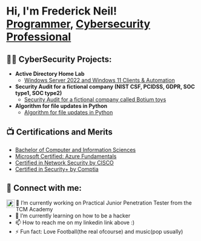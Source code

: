 <h1>Hi, I'm Frederick Neil! <br/><a href="https://github.com/freddyneil97 ">Programmer</a>, <a href="https://www.linkedin.com/in/joshmadakor/">Cybersecurity Professional</a>

<h2>👨‍💻 CyberSecurity Projects:</h2>

- <b>Active Directory Home Lab</b>
  - [Windows Server 2022 and Windows 11 Clients & Automation](https://github.com/freddyneil97/Home-Server-and-Client-setup)
- <b>Security Audit for a fictional company (NIST CSF, PCIDSS, GDPR, SOC type1, SOC type2)</b>
  - [Security Audit for a fictional company called Botium toys](https://github.com/freddyneil97/Cyber_Security_Portfolio)
- <b>Algorithm for file updates in Python</b>
  - [Algorithm for file updates in Python](https://github.com/freddyneil97/python_automation_cyber)


<h2>📺 Certifications and Merits</h2>

- [Bachelor of Computer and Information Sciences](https://www.myequals.net/sharelink/06512503-1842-4955-acca-89da6444abbc/6be10edb-a702-412e-a129-c5bb6ea5b25c)
- [Microsoft Certified: Azure Fundamentals](https://www.credly.com/badges/d61e5b37-b325-469e-be7c-5481fbeab2c2)
- [Certified in Network Security by CISCO](https://scarlet-gabriella-18.tiiny.site/)
- [Certified in Security+ by Comptia](https://www.credly.com/earner/earned/badge/f8b6b08b-f59a-4fb5-bf77-55b51bd22b2f)




<h2> 🤳 Connect with me:</h2>

<!--[<img align="left" alt="JoshMadakor | YouTube" width="22px" src="https://cdn.jsdelivr.net/npm/simple-icons@v3/icons/youtube.svg" />][youtube]
[<img align="left" alt="JoshMadakor | Twitter" width="22px" src="https://cdn.jsdelivr.net/npm/simple-icons@v3/icons/twitter.svg" />][twitter]-->
[<img align="left" alt="Frederick Neil | LinkedIn" width="22px" src="https://cdn.jsdelivr.net/npm/simple-icons@v3/icons/linkedin.svg" />][linkedin]
<!--[<img align="left" alt="JoshMadakor | Instagram" width="22px" src="https://cdn.jsdelivr.net/npm/simple-icons@v3/icons/instagram.svg" />][instagram]-->

<!--[twitter]: https://twitter.com/joshmadakor
[youtube]: https://www.youtube.com/c/joshmadakor
[instagram]: https://www.instagram.com/joshmadakor/-->
[linkedin]: https://www.linkedin.com/in/frederick-neil-354715139/



- 🔭 I’m currently working on Practical Junior Penetration Tester from the TCM Academy
- 🌱 I’m currently learning on how to be a hacker
- 📫 How to reach me on my linkedin link above :)
- ⚡ Fun fact: Love Football(the real ofcourse) and music(pop usually)

